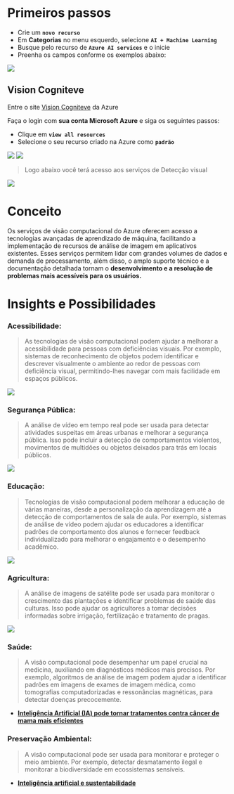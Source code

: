 # Primeiros passos

- Crie um **`novo recurso`**
- Em **Categorias** no menu esquerdo, selecione **`AI + Machine Learning`**
- Busque pelo recurso de **`Azure AI services`** e o inicie
- Preenha os campos conforme os exemplos abaixo:

<img src="./images/1.png">

## Vision Cogniteve

Entre o site [Vision Cogniteve](https://portal.vision.cognitive.azure.com/) da Azure

Faça o login com **sua conta Microsoft Azure** e siga os seguintes passos:

- Clique em **`view all resources`**
- Selecione o seu recurso criado na Azure como **`padrão`**

<img src="./images/2.png">
<img src="./images/3.png">

> Logo abaixo você terá acesso aos serviços de Detecção visual

<img src="./images/4.png">

# Conceito

Os serviços de visão computacional do Azure oferecem acesso a tecnologias avançadas de aprendizado de máquina, facilitando a implementação de recursos de análise de imagem em aplicativos existentes. Esses serviços permitem lidar com grandes volumes de dados e demanda de processamento, além disso, o amplo suporte técnico e a documentação detalhada tornam o **desenvolvimento e a resolução de problemas mais acessíveis para os usuários.**

# Insights e Possibilidades

### Acessibilidade: 


> As tecnologias de visão computacional podem ajudar a melhorar a acessibilidade para pessoas com deficiências visuais. Por exemplo, sistemas de reconhecimento de objetos podem identificar e descrever visualmente o ambiente ao redor de pessoas com deficiência visual, permitindo-lhes navegar com mais facilidade em espaços públicos.

<img src="./Outputs/The-bird-response.png">

### Segurança Pública: 

> A análise de vídeo em tempo real pode ser usada para detectar atividades suspeitas em áreas urbanas e melhorar a segurança pública. Isso pode incluir a detecção de comportamentos violentos, movimentos de multidões ou objetos deixados para trás em locais públicos.

<img src="./Outputs/Assalto-a-joalheria-RESPOSTA.png">

### Educação: 

> Tecnologias de visão computacional podem melhorar a educação de várias maneiras, desde a personalização da aprendizagem até a detecção de comportamentos de sala de aula. Por exemplo, sistemas de análise de vídeo podem ajudar os educadores a identificar padrões de comportamento dos alunos e fornecer feedback individualizado para melhorar o engajamento e o desempenho acadêmico.

<img src="./Outputs/Readig-a-book-response.png">

### Agricultura: 

> A análise de imagens de satélite pode ser usada para monitorar o crescimento das plantações e identificar problemas de saúde das culturas. Isso pode ajudar os agricultores a tomar decisões informadas sobre irrigação, fertilização e tratamento de pragas.

<img src="./Outputs/Farm.jpg">

### Saúde: 

> A visão computacional pode desempenhar um papel crucial na medicina, auxiliando em diagnósticos médicos mais precisos. Por exemplo, algoritmos de análise de imagem podem ajudar a identificar padrões em imagens de exames de imagem médica, como tomografias computadorizadas e ressonâncias magnéticas, para detectar doenças precocemente.

- [**Inteligência Artificial (IA) pode tornar tratamentos contra câncer de mama mais eficientes**](https://www.cnnbrasil.com.br/saude/ia-pode-poupar-paciente-com-cancer-de-mama-de-tratamento-inutil-diz-estudo/#:~:text=Uma%20nova%20ferramenta%20de%20Intelig%C3%AAncia,Medicina%20Feinberg%20da%20Northwestern%20University.)

### Preservação Ambiental: 

> A visão computacional pode ser usada para monitorar e proteger o meio ambiente. Por exemplo, detectar desmatamento ilegal e monitorar a biodiversidade em ecossistemas sensíveis.

- [**Inteligência artificial e sustentabilidade**](https://www.ecycle.com.br/inteligencia-artificial/)
